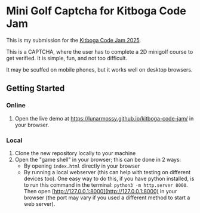 # Mini Golf Captcha for Kitboga Code Jam

This is my submission for the [Kitboga Code Jam 2025](https://kitboga.com/codejam).

This is a CAPTCHA, where the user has to complete a 2D minigolf course to get verified. It is simple, fun, and not too difficult.

It may be scuffed on mobile phones, but it works well on desktop browsers.

## Getting Started

### Online

1. Open the live demo at <https://lunarmossy.github.io/kitboga-code-jam/> in your browser.

### Local

1. Clone the new repository locally to your machine
2. Open the "game shell" in your browser; this can be done in 2 ways:
   - By opening `index.html` directly in your browser
   - By running a local webserver (this can help with testing on different devices too). One easy way to do this, if you have python installed, is to run this command in the terminal: `python3 -m http.server 8000`. Then open [http://127.0.0.1:8000](http://127.0.0.1:8000) in your browser (the port may vary if you used a different method to start a web server).
